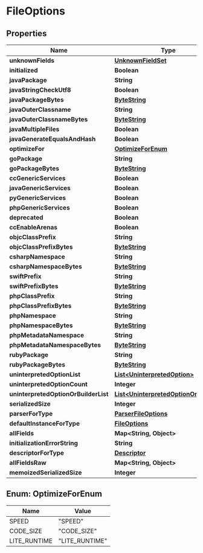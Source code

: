 # FileOptions

## Properties
Name | Type | Description | Notes
------------ | ------------- | ------------- | -------------
**unknownFields** | [**UnknownFieldSet**](UnknownFieldSet.md) |  |  [optional]
**initialized** | **Boolean** |  |  [optional]
**javaPackage** | **String** |  |  [optional]
**javaStringCheckUtf8** | **Boolean** |  |  [optional]
**javaPackageBytes** | [**ByteString**](ByteString.md) |  |  [optional]
**javaOuterClassname** | **String** |  |  [optional]
**javaOuterClassnameBytes** | [**ByteString**](ByteString.md) |  |  [optional]
**javaMultipleFiles** | **Boolean** |  |  [optional]
**javaGenerateEqualsAndHash** | **Boolean** |  |  [optional]
**optimizeFor** | [**OptimizeForEnum**](#OptimizeForEnum) |  |  [optional]
**goPackage** | **String** |  |  [optional]
**goPackageBytes** | [**ByteString**](ByteString.md) |  |  [optional]
**ccGenericServices** | **Boolean** |  |  [optional]
**javaGenericServices** | **Boolean** |  |  [optional]
**pyGenericServices** | **Boolean** |  |  [optional]
**phpGenericServices** | **Boolean** |  |  [optional]
**deprecated** | **Boolean** |  |  [optional]
**ccEnableArenas** | **Boolean** |  |  [optional]
**objcClassPrefix** | **String** |  |  [optional]
**objcClassPrefixBytes** | [**ByteString**](ByteString.md) |  |  [optional]
**csharpNamespace** | **String** |  |  [optional]
**csharpNamespaceBytes** | [**ByteString**](ByteString.md) |  |  [optional]
**swiftPrefix** | **String** |  |  [optional]
**swiftPrefixBytes** | [**ByteString**](ByteString.md) |  |  [optional]
**phpClassPrefix** | **String** |  |  [optional]
**phpClassPrefixBytes** | [**ByteString**](ByteString.md) |  |  [optional]
**phpNamespace** | **String** |  |  [optional]
**phpNamespaceBytes** | [**ByteString**](ByteString.md) |  |  [optional]
**phpMetadataNamespace** | **String** |  |  [optional]
**phpMetadataNamespaceBytes** | [**ByteString**](ByteString.md) |  |  [optional]
**rubyPackage** | **String** |  |  [optional]
**rubyPackageBytes** | [**ByteString**](ByteString.md) |  |  [optional]
**uninterpretedOptionList** | [**List&lt;UninterpretedOption&gt;**](UninterpretedOption.md) |  |  [optional]
**uninterpretedOptionCount** | **Integer** |  |  [optional]
**uninterpretedOptionOrBuilderList** | [**List&lt;UninterpretedOptionOrBuilder&gt;**](UninterpretedOptionOrBuilder.md) |  |  [optional]
**serializedSize** | **Integer** |  |  [optional]
**parserForType** | [**ParserFileOptions**](ParserFileOptions.md) |  |  [optional]
**defaultInstanceForType** | [**FileOptions**](FileOptions.md) |  |  [optional]
**allFields** | **Map&lt;String, Object&gt;** |  |  [optional]
**initializationErrorString** | **String** |  |  [optional]
**descriptorForType** | [**Descriptor**](Descriptor.md) |  |  [optional]
**allFieldsRaw** | **Map&lt;String, Object&gt;** |  |  [optional]
**memoizedSerializedSize** | **Integer** |  |  [optional]

<a name="OptimizeForEnum"></a>
## Enum: OptimizeForEnum
Name | Value
---- | -----
SPEED | &quot;SPEED&quot;
CODE_SIZE | &quot;CODE_SIZE&quot;
LITE_RUNTIME | &quot;LITE_RUNTIME&quot;
